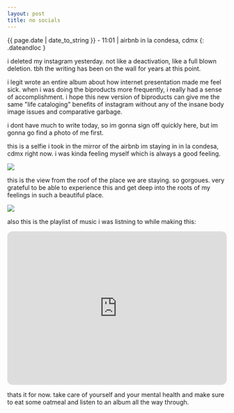 ```yaml
---
layout: post
title: no socials
---
```

{{ page.date | date_to_string }} - 11:01 | airbnb in la condesa, cdmx
{: .dateandloc }

i deleted my instagram yesterday. not like a deactivation, like a full blown deletion.
tbh the writing has been on the wall for years at this point.

i legit wrote an entire album about how internet presentation made me feel sick. when i was doing the biproducts more frequently, i really had a sense of accomplishment. i hope this new version of biproducts can give me the same "life cataloging" benefits of instagram without any of the insane body image issues and comparative garbage.

i dont have much to write today, so im gonna sign off quickly here, but im gonna go find a photo of me first.

this is a selfie i took in the mirror of the airbnb im staying in in la condesa, cdmx right now. i was kinda feeling myself which is always a good feeling.

![](https://files.guesst.net/file/guesst-files/blog/wilson_cdmx_la_condesa_mirror_selfie_airbnb.jpg)

this is the view from the roof of the place we are staying. so gorgoues. very grateful to be able to experience this and get deep into the roots of my feelings in such a beautiful place.

![](https://files.guesst.net/file/guesst-files/blog/view_from_la_condesa_airbnb_roof.jpg)

also this is the playlist of music i was listning to while making this:

<iframe style="border-radius:12px" src="https://open.spotify.com/embed/playlist/2dBqhtu3hsI0WCeXywWmRx?utm_source=generator&theme=0" width="100%" height="352" frameBorder="0" allowfullscreen="" allow="autoplay; clipboard-write; encrypted-media; fullscreen; picture-in-picture" loading="lazy"></iframe>

thats it for now. take care of yourself and your mental health and make sure to eat some oatmeal and listen to an album all the way through.